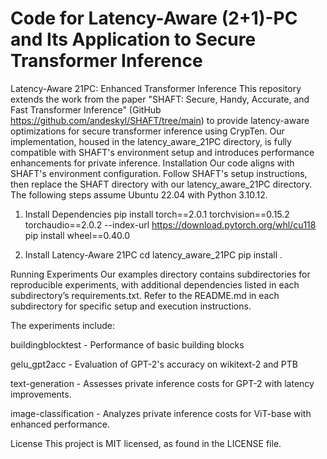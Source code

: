 # Code for Latency-Aware (2+1)-PC and Its Application to Secure Transformer Inference
Latency-Aware 21PC: Enhanced Transformer Inference
This repository extends the work from the paper "SHAFT: Secure, Handy, Accurate, and Fast Transformer Inference" (GitHub https://github.com/andeskyl/SHAFT/tree/main) to provide latency-aware optimizations for secure transformer inference using CrypTen. Our implementation, housed in the latency_aware_21PC directory, is fully compatible with SHAFT's environment setup and introduces performance enhancements for private inference.
Installation
Our code aligns with SHAFT's environment configuration. Follow SHAFT's setup instructions, then replace the SHAFT directory with our latency_aware_21PC directory. The following steps assume Ubuntu 22.04 with Python 3.10.12.

1. Install Dependencies
pip install torch==2.0.1 torchvision==0.15.2 torchaudio==2.0.2 --index-url https://download.pytorch.org/whl/cu118
pip install wheel==0.40.0

2. Install Latency-Aware 21PC
cd latency_aware_21PC
pip install .


Running Experiments
Our examples directory contains subdirectories for reproducible experiments, with additional dependencies listed in each subdirectory’s requirements.txt. Refer to the README.md in each subdirectory for specific setup and execution instructions. 

The experiments include:

buildingblocktest - Performance of basic building blocks

gelu_gpt2acc - Evaluation of GPT-2's accuracy on wikitext-2 and PTB

text-generation - Assesses private inference costs for GPT-2 with latency improvements.

image-classification - Analyzes private inference costs for ViT-base with enhanced performance.



License
This project is MIT licensed, as found in the LICENSE file.
